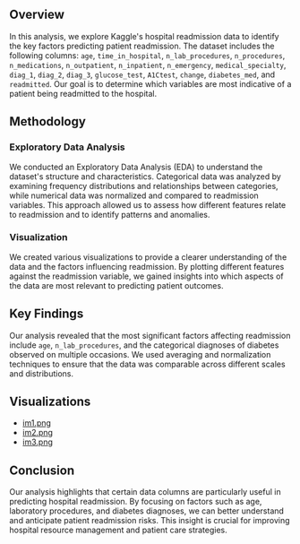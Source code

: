 ## Overview

In this analysis, we explore Kaggle's hospital readmission data to identify the key factors predicting patient readmission. The dataset includes the following columns: `age`, `time_in_hospital`, `n_lab_procedures`, `n_procedures`, `n_medications`, `n_outpatient`, `n_inpatient`, `n_emergency`, `medical_specialty`, `diag_1`, `diag_2`, `diag_3`, `glucose_test`, `A1Ctest`, `change`, `diabetes_med`, and `readmitted`. Our goal is to determine which variables are most indicative of a patient being readmitted to the hospital.

## Methodology

### Exploratory Data Analysis

We conducted an Exploratory Data Analysis (EDA) to understand the dataset's structure and characteristics. Categorical data was analyzed by examining frequency distributions and relationships between categories, while numerical data was normalized and compared to readmission variables. This approach allowed us to assess how different features relate to readmission and to identify patterns and anomalies.

### Visualization

We created various visualizations to provide a clearer understanding of the data and the factors influencing readmission. By plotting different features against the readmission variable, we gained insights into which aspects of the data are most relevant to predicting patient outcomes.

## Key Findings

Our analysis revealed that the most significant factors affecting readmission include `age`, `n_lab_procedures`, and the categorical diagnoses of diabetes observed on multiple occasions. We used averaging and normalization techniques to ensure that the data was comparable across different scales and distributions.

## Visualizations

- [im1.png](link_to_image1) 
- [im2.png](link_to_image2) 
- [im3.png](link_to_image3)

## Conclusion

Our analysis highlights that certain data columns are particularly useful in predicting hospital readmission. By focusing on factors such as age, laboratory procedures, and diabetes diagnoses, we can better understand and anticipate patient readmission risks. This insight is crucial for improving hospital resource management and patient care strategies.

